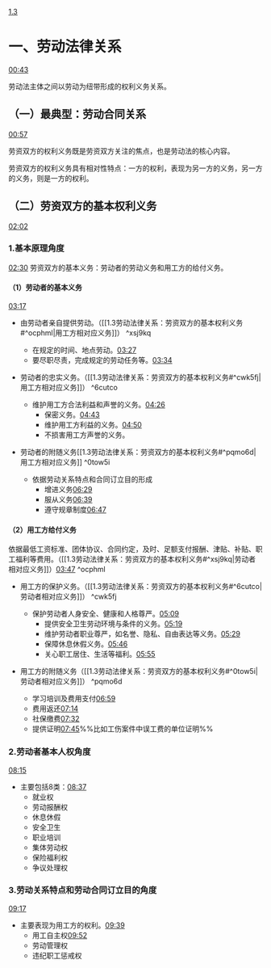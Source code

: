 [1.3](https://www.bilibili.com/video/BV1bp4y117fZ?p=3&vd_source=74872e41274c3d29495fcb0f1ba131bd)
# 一、劳动法律关系

[00:43](https://www.bilibili.com/video/BV1bp4y117fZ?p=3&vd_source=74872e41274c3d29495fcb0f1ba131bd#t=43.342793)

劳动法主体之间以劳动为纽带形成的权利义务关系。
## （一）最典型：劳动合同关系

[00:57](https://www.bilibili.com/video/BV1bp4y117fZ?p=3&vd_source=74872e41274c3d29495fcb0f1ba131bd#t=57.379292)

劳资双方的权利义务既是劳资双方关注的焦点，也是劳动法的核心内容。

劳资双方的权利义务具有相对性特点：一方的权利，表现为另一方的义务，另一方的义务，则是一方的权利。
## （二）劳资双方的基本权利义务
[02:02](https://www.bilibili.com/video/BV1bp4y117fZ?p=3&vd_source=74872e41274c3d29495fcb0f1ba131bd#t=122.193018)
### 1.基本原理角度
[02:30](https://www.bilibili.com/video/BV1bp4y117fZ?p=3&vd_source=74872e41274c3d29495fcb0f1ba131bd#t=150.818486)
劳资双方的基本义务：劳动者的劳动义务和用工方的给付义务。
#### （1）劳动者的基本义务
[03:17](https://www.bilibili.com/video/BV1bp4y117fZ?p=3&vd_source=74872e41274c3d29495fcb0f1ba131bd#t=197.647213)
- 由劳动者亲自提供劳动。（[[1.3劳动法律关系：劳资双方的基本权利义务#^ocphml|用工方相对应义务]]） ^xsj9kq
	- 在规定的时间、地点劳动。[03:27](https://www.bilibili.com/video/BV1bp4y117fZ?p=3&vd_source=74872e41274c3d29495fcb0f1ba131bd#t=207.661996)
	- 要尽职尽责，完成规定的劳动任务等。[03:34](https://www.bilibili.com/video/BV1bp4y117fZ?p=3&vd_source=74872e41274c3d29495fcb0f1ba131bd#t=214.224317)

- 劳动者的忠实义务。（[[1.3劳动法律关系：劳资双方的基本权利义务#^cwk5fj|用工方相对应义务]]） ^6cutco
	- 维护用工方合法利益和声誉的义务。[04:26](https://www.bilibili.com/video/BV1bp4y117fZ?p=3&vd_source=74872e41274c3d29495fcb0f1ba131bd#t=266.688234)
		- 保密义务。[04:43](https://www.bilibili.com/video/BV1bp4y117fZ?p=3&vd_source=74872e41274c3d29495fcb0f1ba131bd#t=283.527873)
		- 维护用工方利益的义务。[04:50](https://www.bilibili.com/video/BV1bp4y117fZ?p=3&vd_source=74872e41274c3d29495fcb0f1ba131bd#t=290.401571)
		- 不损害用工方声誉的义务。

- 劳动者的附随义务[[1.3劳动法律关系：劳资双方的基本权利义务#^pqmo6d|用工方相对应义务]] ^0tow5i
	- 依据劳动关系特点和合同订立目的形成
		- 增进义务[06:29](https://www.bilibili.com/video/BV1bp4y117fZ?p=3&vd_source=74872e41274c3d29495fcb0f1ba131bd#t=389.768531)
		- 服从义务[06:39](https://www.bilibili.com/video/BV1bp4y117fZ?p=3&vd_source=74872e41274c3d29495fcb0f1ba131bd#t=399.558969)
		- 遵守规章制度[06:47](https://www.bilibili.com/video/BV1bp4y117fZ?p=3&vd_source=74872e41274c3d29495fcb0f1ba131bd#t=407.768532)
#### （2）用工方给付义务
依据最低工资标准、团体协议、合同约定，及时、足额支付报酬、津贴、补贴、职工福利等费用。（[[1.3劳动法律关系：劳资双方的基本权利义务#^xsj9kq|劳动者相对应义务]]）[03:47](https://www.bilibili.com/video/BV1bp4y117fZ?p=3&vd_source=74872e41274c3d29495fcb0f1ba131bd#t=227.616094) ^ocphml

- 用工方的保护义务。（[[1.3劳动法律关系：劳资双方的基本权利义务#^6cutco|劳动者相对应义务]]） ^cwk5fj
	- 保护劳动者人身安全、健康和人格尊严。[05:09](https://www.bilibili.com/video/BV1bp4y117fZ?p=3&vd_source=74872e41274c3d29495fcb0f1ba131bd#t=309.023532)
		- 提供安全卫生劳动环境与条件的义务。[05:19](https://www.bilibili.com/video/BV1bp4y117fZ?p=3&vd_source=74872e41274c3d29495fcb0f1ba131bd#t=319.682965)
		- 维护劳动者职业尊严，如名誉、隐私、自由表达等义务。[05:29](https://www.bilibili.com/video/BV1bp4y117fZ?p=3&vd_source=74872e41274c3d29495fcb0f1ba131bd#t=329.594902)
		- 保障休息休假义务。[05:46](https://www.bilibili.com/video/BV1bp4y117fZ?p=3&vd_source=74872e41274c3d29495fcb0f1ba131bd#t=346.134357)
		- 关心职工居住、生活等福利。[05:55](https://www.bilibili.com/video/BV1bp4y117fZ?p=3&vd_source=74872e41274c3d29495fcb0f1ba131bd#t=355.052356)

- 用工方的附随义务（[[1.3劳动法律关系：劳资双方的基本权利义务#^0tow5i|劳动者相对应义务]]） ^pqmo6d
	- 学习培训及费用支付[06:59](https://www.bilibili.com/video/BV1bp4y117fZ?p=3&vd_source=74872e41274c3d29495fcb0f1ba131bd#t=419.33338)
	- 费用返还[07:14](https://www.bilibili.com/video/BV1bp4y117fZ?p=3&vd_source=74872e41274c3d29495fcb0f1ba131bd#t=434.189538)
	- 社保缴费[07:32](https://www.bilibili.com/video/BV1bp4y117fZ?p=3&vd_source=74872e41274c3d29495fcb0f1ba131bd#t=452.222258)
	- 提供证明[07:45](https://www.bilibili.com/video/BV1bp4y117fZ?p=3&vd_source=74872e41274c3d29495fcb0f1ba131bd#t=465.809972)%%比如工伤案件中误工费的单位证明%%
### 2.劳动者基本人权角度
[08:15](https://www.bilibili.com/video/BV1bp4y117fZ?p=3&vd_source=74872e41274c3d29495fcb0f1ba131bd#t=495.14856)

- 主要包括8类：[08:37](https://www.bilibili.com/video/BV1bp4y117fZ?p=3&vd_source=74872e41274c3d29495fcb0f1ba131bd#t=517.899283)
	- 就业权
	- 劳动报酬权
	- 休息休假
	- 安全卫生
	- 职业培训
	- 集体劳动权
	- 保险福利权
	- 争议处理权
### 3.劳动关系特点和劳动合同订立目的角度
[09:17](https://www.bilibili.com/video/BV1bp4y117fZ?p=3&vd_source=74872e41274c3d29495fcb0f1ba131bd#t=557.807656)

- 主要表现为用工方的权利。[09:39](https://www.bilibili.com/video/BV1bp4y117fZ?p=3&vd_source=74872e41274c3d29495fcb0f1ba131bd#t=579.783938)
	- 用工自主权[09:52](https://www.bilibili.com/video/BV1bp4y117fZ?p=3&vd_source=74872e41274c3d29495fcb0f1ba131bd#t=592.21671)
	- 劳动管理权
	- 违纪职工惩戒权
